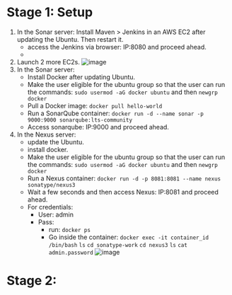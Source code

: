 # Stage 1: Setup

1) In the Sonar server:
   Install Maven > Jenkins in an AWS EC2 after updating the Ubuntu. Then restart it.
   - access the Jenkins via browser: IP:8080 and proceed ahead.
   - 
2) Launch 2 more EC2s.
   ![image](https://github.com/iemad/Learning-DevOps-2023/assets/17620076/ec24835f-0fca-47fa-af83-18813afd7116)
3) In the Sonar server:
   - Install Docker after updating Ubuntu.
   - Make the user eligible for the ubuntu group so that the user can run the commands: `sudo usermod -aG docker ubuntu` and then `newgrp docker`
   - Pull a Docker image: `docker pull hello-world`
   - Run a SonarQube container: `docker run -d --name sonar -p 9000:9000 sonarqube:lts-community`
   - Access sonarqube: IP:9000 and proceed ahead.
4) In the Nexus server:
   - update the Ubuntu.
   - install docker.
   - Make the user eligible for the ubuntu group so that the user can run the commands: `sudo usermod -aG docker ubuntu` and then `newgrp docker`
   - Run a Nexus container: `docker run -d -p 8081:8081 --name nexus sonatype/nexus3`
   - Wait a few seconds and then access Nexus: IP:8081 and proceed ahead.
   - For credentials:
       - User: admin
       - Pass:
         - run: `docker ps`
         - Go inside the container:
           `docker exec -it container_id /bin/bash`
           `ls`
           `cd sonatype-work`
           `cd nexus3`
           `ls`
           `cat admin.password`
           ![image](https://github.com/iemad/Learning-DevOps-2023/assets/17620076/1ee0340c-cce4-44e8-b6c0-38e9ab9823ae)



# Stage 2: 
            
           
         
